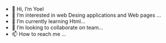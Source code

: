 - 👋 Hi, I’m Yoel
- 👀 I’m interested in web Desing applications and Web pages ...
- 🌱 I’m currently learning Html...
- 💞️ I’m looking to collaborate on team...
- 📫 How to reach me ...

<!---
DionisioY/DionisioY is a ✨ special ✨ repository because its `README.md` (this file) appears on your GitHub profile.
You can click the Preview link to take a look at your changes.
--->
